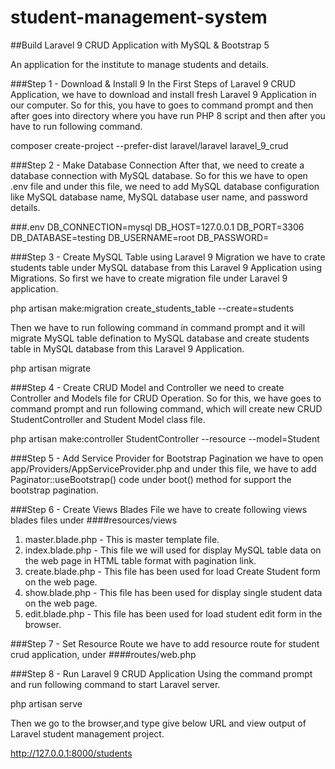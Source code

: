 # student-management-system

##Build Laravel 9 CRUD Application with MySQL & Bootstrap 5

An application for the institute to manage students and details.

###Step 1 - Download & Install 9
In the First Steps of Laravel 9 CRUD Application, we have to download and install fresh Laravel 9 Application in our computer. So for this, you have to goes to command prompt and then after goes into directory where you have run PHP 8 script and then after you have to run following command.

composer create-project --prefer-dist laravel/laravel laravel_9_crud

###Step 2 - Make Database Connection
After that, we need to create a database connection with MySQL database. So for this we have to open .env file and under this file, we need to add MySQL database configuration like MySQL database name, MySQL database user name, and password details.

###.env
DB_CONNECTION=mysql
DB_HOST=127.0.0.1
DB_PORT=3306
DB_DATABASE=testing
DB_USERNAME=root
DB_PASSWORD=

###Step 3 - Create MySQL Table using Laravel 9 Migration
we have to crate students table under MySQL database from this Laravel 9 Application using Migrations. So first we have to create migration file under Laravel 9 application.

php artisan make:migration create_students_table --create=students

Then we have to run following command in command prompt and it will migrate MySQL table defination to 
MySQL database and create students table in MySQL database from this Laravel 9 Application.

php artisan migrate

###Step 4 - Create CRUD Model and Controller
we need to create Controller and Models file for CRUD Operation. So for this, we have goes to command prompt and run following command, which will create new CRUD StudentController and Student Model class file.

php artisan make:controller StudentController --resource --model=Student

###Step 5 - Add Service Provider for Bootstrap Pagination
we have to open app/Providers/AppServiceProvider.php and under this file, we have to add Paginator::useBootstrap() code under boot() method for support the bootstrap pagination.

###Step 6 - Create Views Blades File
we have to create following views blades files under ####resources/views
1. master.blade.php - This is master template file.
2. index.blade.php - This file we will used for display MySQL table data on the web page in HTML table format with pagination link.
3. create.blade.php - This file has been used for load Create Student form on the web page.
4. show.blade.php - This file has been used for display single student data on the web page.
5. edit.blade.php - This file has been used for load student edit form in the browser.

###Step 7 - Set Resource Route
we have to add resource route for student crud application, under ####routes/web.php

###Step 8 - Run Laravel 9 CRUD Application
Using the command prompt and run following command to start Laravel server.

php artisan serve

Then we go to the browser,and type give below URL and view output of Laravel student management project.

http://127.0.0.1:8000/students

